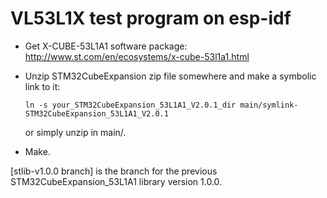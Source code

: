 # VL53L1X test program on esp-idf

  * Get X-CUBE-53L1A1 software package:
http://www.st.com/en/ecosystems/x-cube-53l1a1.html

  * Unzip STM32CubeExpansion zip file somewhere and make a symbolic link to it:

        ln -s your_STM32CubeExpansion_53L1A1_V2.0.1_dir main/symlink-STM32CubeExpansion_53L1A1_V2.0.1

      or simply unzip in main/.

  * Make.

[stlib-v1.0.0 branch] is the branch for the previous STM32CubeExpansion_53L1A1 library version 1.0.0.
